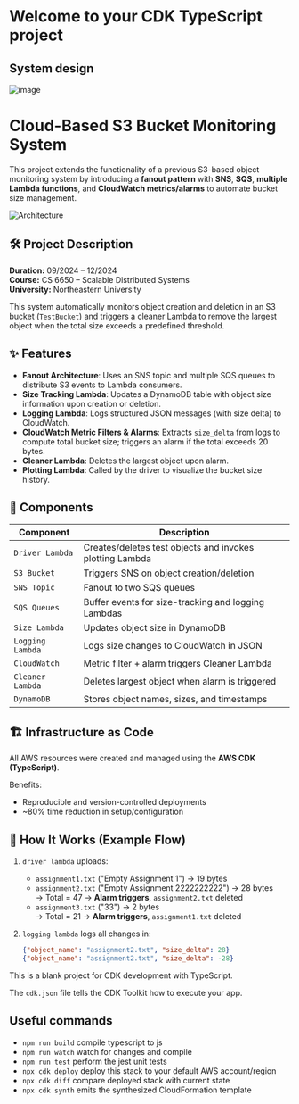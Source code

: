# Welcome to your CDK TypeScript project

## System design
![image](https://github.com/user-attachments/assets/6401e3c1-d9f8-4ff8-9c74-6577883d2e28)

# Cloud-Based S3 Bucket Monitoring System

This project extends the functionality of a previous S3-based object monitoring system by introducing a **fanout pattern** with **SNS**, **SQS**, **multiple Lambda functions**, and **CloudWatch metrics/alarms** to automate bucket size management.

![Architecture](./636ef971-c126-4b97-bdec-9b9d1780b541.png)

## 🛠 Project Description

**Duration:** 09/2024 – 12/2024  
**Course:** CS 6650 – Scalable Distributed Systems  
**University:** Northeastern University

This system automatically monitors object creation and deletion in an S3 bucket (`TestBucket`) and triggers a cleaner Lambda to remove the largest object when the total size exceeds a predefined threshold.

## ✨ Features

- **Fanout Architecture**: Uses an SNS topic and multiple SQS queues to distribute S3 events to Lambda consumers.
- **Size Tracking Lambda**: Updates a DynamoDB table with object size information upon creation or deletion.
- **Logging Lambda**: Logs structured JSON messages (with size delta) to CloudWatch.
- **CloudWatch Metric Filters & Alarms**: Extracts `size_delta` from logs to compute total bucket size; triggers an alarm if the total exceeds 20 bytes.
- **Cleaner Lambda**: Deletes the largest object upon alarm.
- **Plotting Lambda**: Called by the driver to visualize the bucket size history.

## 🧩 Components

| Component          | Description                                                                 |
|-------------------|-----------------------------------------------------------------------------|
| `Driver Lambda`   | Creates/deletes test objects and invokes plotting Lambda                    |
| `S3 Bucket`       | Triggers SNS on object creation/deletion                                    |
| `SNS Topic`       | Fanout to two SQS queues                                                    |
| `SQS Queues`      | Buffer events for size-tracking and logging Lambdas                         |
| `Size Lambda`     | Updates object size in DynamoDB                                             |
| `Logging Lambda`  | Logs size changes to CloudWatch in JSON                                     |
| `CloudWatch`      | Metric filter + alarm triggers Cleaner Lambda                               |
| `Cleaner Lambda`  | Deletes largest object when alarm is triggered                              |
| `DynamoDB`        | Stores object names, sizes, and timestamps                                  |

## 🏗 Infrastructure as Code

All AWS resources were created and managed using the **AWS CDK (TypeScript)**.

Benefits:
- Reproducible and version-controlled deployments
- ~80% time reduction in setup/configuration

## 🧪 How It Works (Example Flow)

1. `driver lambda` uploads:
   - `assignment1.txt` ("Empty Assignment 1") → 19 bytes  
   - `assignment2.txt` ("Empty Assignment 2222222222") → 28 bytes  
     → Total = 47 → **Alarm triggers**, `assignment2.txt` deleted  
   - `assignment3.txt` ("33") → 2 bytes  
     → Total = 21 → **Alarm triggers**, `assignment1.txt` deleted  

2. `logging lambda` logs all changes in:
   ```json
   {"object_name": "assignment2.txt", "size_delta": 28}
   {"object_name": "assignment2.txt", "size_delta": -28}


This is a blank project for CDK development with TypeScript.

The `cdk.json` file tells the CDK Toolkit how to execute your app.

## Useful commands

* `npm run build`   compile typescript to js
* `npm run watch`   watch for changes and compile
* `npm run test`    perform the jest unit tests
* `npx cdk deploy`  deploy this stack to your default AWS account/region
* `npx cdk diff`    compare deployed stack with current state
* `npx cdk synth`   emits the synthesized CloudFormation template

